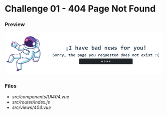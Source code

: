 # Challenge 01 - 404 Page Not Found

### Preview
![Image text](/01_404/project/src/assets/preview404.png)
### Files
- *src/components/UI404.vue*
- *src/router/index.js*
- *src/views/404.vue*

